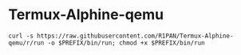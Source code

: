 # Termux-Alphine-qemu
```
curl -s https://raw.githubusercontent.com/R1PAN/Termux-Alphine-qemu/r/run -o $PREFIX/bin/run; chmod +x $PREFIX/bin/run
```
